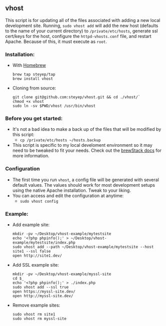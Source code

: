 ## vhost
This script is for updating all of the files associated with adding a new local development site. Running, `sudo vhost add` will add the new host (defaults to the name of your current directory) to `/private/etc/hosts`, generate ssl cert/keys for the host, configure the `httpd-vhosts.conf` file, and restart Apache. Because of this, it must execute as `root`.

### Installation:
* With [Homebrew](http://brew.sh)
	
	```
	brew tap steyep/tap
	brew install vhost
	```

* Cloning from source:
	
	```
	git clone git@github.com:steyep/vhost.git && cd ./vhost/`
	chmod +x vhost
	sudo ln -sv $PWD/vhost /usr/bin/vhost
	```

### Before you get started:
* It's not a bad idea to make a back up of the files that will be modified by this script:
	* `cp /private/etc/hosts ~/hosts.backup`
* This script is specific to my local develoment environment so it may need to be tweaked to fit your needs. Check out the [brewStack docs](https://gist.github.com/steyep/431777908be1fc9b2198) for more information. 

### Configuration
* The first time you run `vhost`, a config file will be generated with several default values. The values should work for most development setups using the native Apache installation. Tweak to your liking. 
* You can access and edit the configuration at anytime:
	* `sudo vhost config`

### Example:
* Add example site:

	```
	mkdir -pv ~/Desktop/vhost-example/mytestsite
	echo '<?php phpinfo();' > ~/Desktop/vhost-example/mytestsite/index.php
	sudo vhost add --path ~/Desktop/vhost-example/mytestsite --host site1 --ssl false
	open http://site1.dev/
	```

* Add SSL example site:
	
	```
	mkdir -pv ~/Desktop/vhost-example/myssl-site
	cd $_
	echo '<?php phpinfo();' > ./index.php
	sudo vhost add --ssl true
	open https://myssl-site.dev/
	open http://myssl-site.dev/
	```

* Remove example sites: 

	```
	sudo vhost rm site1
	sudo vhost rm myssl-site
	```